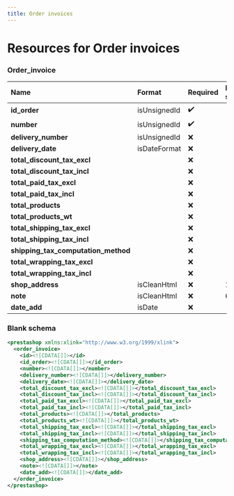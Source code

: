 ```yaml
---
title: Order invoices
---
```


# Resources for Order invoices

### Order_invoice

|                Name                 |    Format    | Required | Max size | Description |
| :---------------------------------- | :----------- | :------- | :------- | :---------- |
| **id_order**                        | isUnsignedId | ✔️       |          | Order ID    |
| **number**                          | isUnsignedId | ✔️       |          |             |
| **delivery_number**                 | isUnsignedId | ❌        |          |             |
| **delivery_date**                   | isDateFormat | ❌        |          |             |
| **total_discount_tax_excl**         |              | ❌        |          |             |
| **total_discount_tax_incl**         |              | ❌        |          |             |
| **total_paid_tax_excl**             |              | ❌        |          |             |
| **total_paid_tax_incl**             |              | ❌        |          |             |
| **total_products**                  |              | ❌        |          |             |
| **total_products_wt**               |              | ❌        |          |             |
| **total_shipping_tax_excl**         |              | ❌        |          |             |
| **total_shipping_tax_incl**         |              | ❌        |          |             |
| **shipping_tax_computation_method** |              | ❌        |          |             |
| **total_wrapping_tax_excl**         |              | ❌        |          |             |
| **total_wrapping_tax_incl**         |              | ❌        |          |             |
| **shop_address**                    | isCleanHtml  | ❌        | 1000     |             |
| **note**                            | isCleanHtml  | ❌        | 65000    |             |
| **date_add**                        | isDate       | ❌        |          |             |


### Blank schema

```xml
<prestashop xmlns:xlink="http://www.w3.org/1999/xlink">
  <order_invoice>
    <id><![CDATA[]]></id>
    <id_order><![CDATA[]]></id_order>
    <number><![CDATA[]]></number>
    <delivery_number><![CDATA[]]></delivery_number>
    <delivery_date><![CDATA[]]></delivery_date>
    <total_discount_tax_excl><![CDATA[]]></total_discount_tax_excl>
    <total_discount_tax_incl><![CDATA[]]></total_discount_tax_incl>
    <total_paid_tax_excl><![CDATA[]]></total_paid_tax_excl>
    <total_paid_tax_incl><![CDATA[]]></total_paid_tax_incl>
    <total_products><![CDATA[]]></total_products>
    <total_products_wt><![CDATA[]]></total_products_wt>
    <total_shipping_tax_excl><![CDATA[]]></total_shipping_tax_excl>
    <total_shipping_tax_incl><![CDATA[]]></total_shipping_tax_incl>
    <shipping_tax_computation_method><![CDATA[]]></shipping_tax_computation_method>
    <total_wrapping_tax_excl><![CDATA[]]></total_wrapping_tax_excl>
    <total_wrapping_tax_incl><![CDATA[]]></total_wrapping_tax_incl>
    <shop_address><![CDATA[]]></shop_address>
    <note><![CDATA[]]></note>
    <date_add><![CDATA[]]></date_add>
  </order_invoice>
</prestashop>
```

